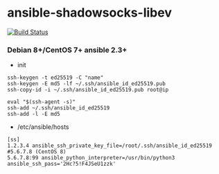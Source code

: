 # ansible-shadowsocks-libev
[![Build Status](https://travis-ci.org/xxooxxooxx/ansible-shadowsocks-libev.svg?branch=master)](https://travis-ci.org/xxooxxooxx/ansible-shadowsocks-libev)

### Debian 8+/CentOS 7+ ansible 2.3+
* init
```
ssh-keygen -t ed25519 -C "name"
ssh-keygen -E md5 -lf ~/.ssh/ansible_id_ed25519.pub
ssh-copy-id -i ~/.ssh/ansible_id_ed25519.pub root@ip

eval "$(ssh-agent -s)"
ssh-add ~/.ssh/ansible_id_ed25519
ssh-add -l -E md5

```
* /etc/ansible/hosts
```
[ss]
1.2.3.4 ansible_ssh_private_key_file=/root/.ssh/ansible_id_ed25519
#5.6.7.8 (CentOS 8)
5.6.7.8:99 ansible_python_interpreter=/usr/bin/python3 ansible_ssh_pass='2Hc?5!F4JSeU1zzk'
```
